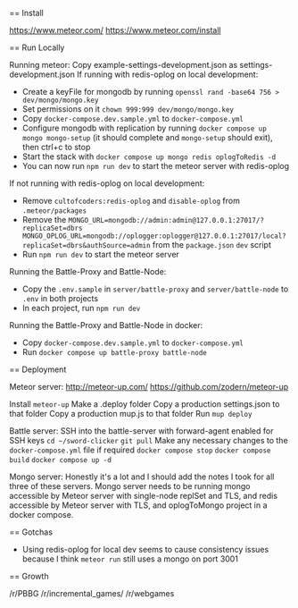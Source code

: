 == Install

https://www.meteor.com/
https://www.meteor.com/install

== Run Locally

Running meteor:
Copy example-settings-development.json as settings-development.json
If running with redis-oplog on local development:

-   Create a keyFile for mongodb by running `openssl rand -base64 756 > dev/mongo/mongo.key`
-   Set permissions on it `chown 999:999 dev/mongo/mongo.key`
-   Copy `docker-compose.dev.sample.yml` to `docker-compose.yml`
-   Configure mongodb with replication by running `docker compose up mongo mongo-setup` (it should complete and `mongo-setup` should exit), then ctrl+c to stop
-   Start the stack with `docker compose up mongo redis oplogToRedis -d`
-   You can now run `npm run dev` to start the meteor server with redis-oplog

If not running with redis-oplog on local development:

-   Remove `cultofcoders:redis-oplog` and `disable-oplog` from `.meteor/packages`
-   Remove the `MONGO_URL=mongodb://admin:admin@127.0.0.1:27017/?replicaSet=dbrs MONGO_OPLOG_URL=mongodb://oplogger:oplogger@127.0.0.1:27017/local?replicaSet=dbrs&authSource=admin` from the `package.json` `dev` script
-   Run `npm run dev` to start the meteor server

Running the Battle-Proxy and Battle-Node:

-   Copy the `.env.sample` in `server/battle-proxy` and `server/battle-node` to `.env` in both projects
-   In each project, run `npm run dev`

Running the Battle-Proxy and Battle-Node in docker:

-   Copy `docker-compose.dev.sample.yml` to `docker-compose.yml`
-   Run `docker compose up battle-proxy battle-node`

== Deployment

Meteor server:
http://meteor-up.com/
https://github.com/zodern/meteor-up

Install `meteor-up`
Make a .deploy folder
Copy a production settings.json to that folder
Copy a production mup.js to that folder
Run `mup deploy`

Battle server:
SSH into the battle-server with forward-agent enabled for SSH keys
`cd ~/sword-clicker`
`git pull`
Make any necessary changes to the `docker-compose.yml` file if required
`docker compose stop`
`docker compose build`
`docker compose up -d`

Mongo server:
Honestly it's a lot and I should add the notes I took for all three of these servers.
Mongo server needs to be running mongo accessible by Meteor server with single-node replSet and TLS, and redis accessible by Meteor server with TLS, and oplogToMongo project in a docker compose.

== Gotchas

-   Using redis-oplog for local dev seems to cause consistency issues because I think `meteor run` still uses a mongo on port 3001

== Growth

/r/PBBG
/r/incremental_games/
/r/webgames
